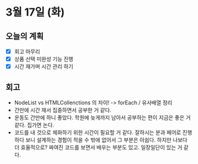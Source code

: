 # 3월 17일 \(화\)

## 오늘의 계획

* [x] 회고 마무리
* [x] 상품 선택 미완성 기능 진행
* [x] 시간 재가며 시간 관리 하기

## 회고

* NodeList vs HTMLCollenctions 의 차이! -&gt; forEach / 유사배열 정리
* 간만에 시간 재서 집중하면서 공부한 거 같다.
* 운동도 간만에 하니 좋았다. 학원에 늦게까지 남아서 공부하는 편이 지금은 좋은 거 같다. 집가면 논다.
* 코드를 내 것으로 체화하기 위한 시간이 필요할 거 같다. 잘하시는 분과 페어로 진행하다 보니 설계하는 경험이 적을 수 밖에 없어서 그 부분은 아쉽다. 하지만 나보다 더 효율적으로? 짜여진 코드를 보면서 배우는 부분도 있고. 일장일단이 있는 거 같다.

